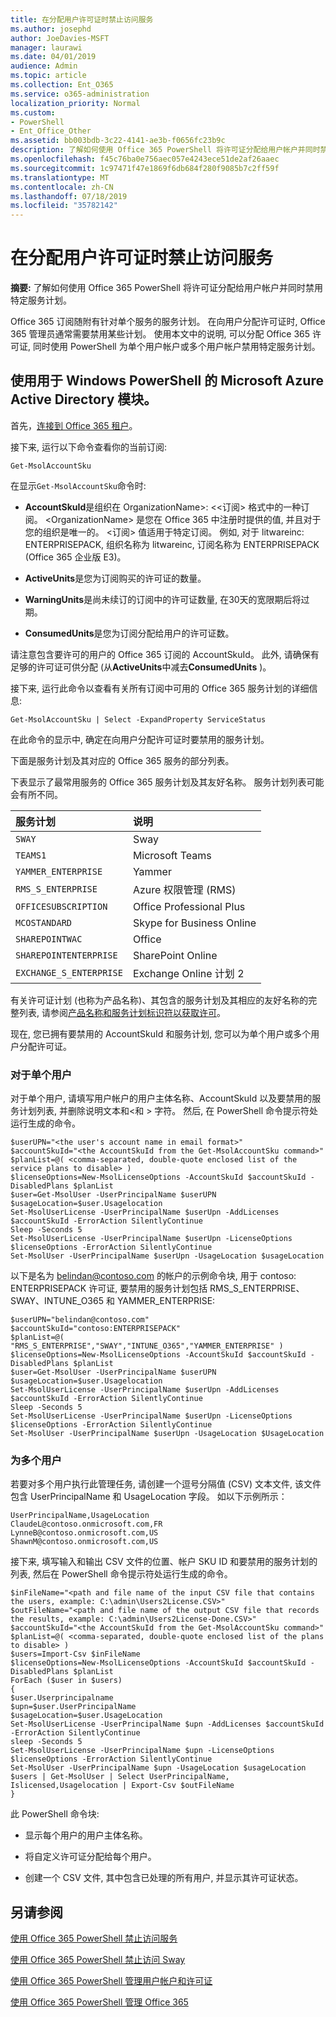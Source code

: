 ```yaml
---
title: 在分配用户许可证时禁止访问服务
ms.author: josephd
author: JoeDavies-MSFT
manager: laurawi
ms.date: 04/01/2019
audience: Admin
ms.topic: article
ms.collection: Ent_O365
ms.service: o365-administration
localization_priority: Normal
ms.custom:
- PowerShell
- Ent_Office_Other
ms.assetid: bb003bdb-3c22-4141-ae3b-f0656fc23b9c
description: 了解如何使用 Office 365 PowerShell 将许可证分配给用户帐户并同时禁用特定服务计划。
ms.openlocfilehash: f45c76ba0e756aec057e4243ece51de2af26aaec
ms.sourcegitcommit: 1c97471f47e1869f6db684f280f9085b7c2ff59f
ms.translationtype: MT
ms.contentlocale: zh-CN
ms.lasthandoff: 07/18/2019
ms.locfileid: "35782142"
---
```

# <a name="disable-access-to-services-while-assigning-user-licenses"></a>在分配用户许可证时禁止访问服务

**摘要:** 了解如何使用 Office 365 PowerShell 将许可证分配给用户帐户并同时禁用特定服务计划。
  
Office 365 订阅随附有针对单个服务的服务计划。 在向用户分配许可证时, Office 365 管理员通常需要禁用某些计划。 使用本文中的说明, 可以分配 Office 365 许可证, 同时使用 PowerShell 为单个用户帐户或多个用户帐户禁用特定服务计划。


## <a name="use-the-microsoft-azure-active-directory-module-for-windows-powershell"></a>使用用于 Windows PowerShell 的 Microsoft Azure Active Directory 模块。

首先，[连接到 Office 365 租户](connect-to-office-365-powershell.md#connect-with-the-microsoft-azure-active-directory-module-for-windows-powershell)。

接下来, 运行以下命令查看你的当前订阅:
  
```
Get-MsolAccountSku
```

在显示`Get-MsolAccountSku`命令时:
  
- **AccountSkuId**是组织在 OrganizationName>: \<\<订阅> 格式中的一种订阅。 \<OrganizationName> 是您在 Office 365 中注册时提供的值, 并且对于您的组织是唯一的。 \<订阅> 值适用于特定订阅。 例如, 对于 litwareinc: ENTERPRISEPACK, 组织名称为 litwareinc, 订阅名称为 ENTERPRISEPACK (Office 365 企业版 E3)。
    
- **ActiveUnits**是您为订阅购买的许可证的数量。
    
- **WarningUnits**是尚未续订的订阅中的许可证数量, 在30天的宽限期后将过期。
    
- **ConsumedUnits**是您为订阅分配给用户的许可证数。
    
请注意包含要许可的用户的 Office 365 订阅的 AccountSkuId。 此外, 请确保有足够的许可证可供分配 (从**ActiveUnits**中减去**ConsumedUnits** )。
  
接下来, 运行此命令以查看有关所有订阅中可用的 Office 365 服务计划的详细信息:
  
```
Get-MsolAccountSku | Select -ExpandProperty ServiceStatus
```

在此命令的显示中, 确定在向用户分配许可证时要禁用的服务计划。
  
下面是服务计划及其对应的 Office 365 服务的部分列表。

下表显示了最常用服务的 Office 365 服务计划及其友好名称。 服务计划列表可能会有所不同。 
  
|**服务计划**|**说明**|
|:-----|:-----|
| `SWAY` <br/> |Sway  <br/> |
| `TEAMS1` <br/> |Microsoft Teams  <br/> |
| `YAMMER_ENTERPRISE` <br/> |Yammer  <br/> |
| `RMS_S_ENTERPRISE` <br/> |Azure 权限管理 (RMS)  <br/> |
| `OFFICESUBSCRIPTION` <br/> |Office Professional Plus  <br/> |
| `MCOSTANDARD` <br/> |Skype for Business Online  <br/> |
| `SHAREPOINTWAC` <br/> |Office   <br/> |
| `SHAREPOINTENTERPRISE` <br/> |SharePoint Online  <br/> |
| `EXCHANGE_S_ENTERPRISE` <br/> |Exchange Online 计划 2  <br/> |
   
有关许可证计划 (也称为产品名称)、其包含的服务计划及其相应的友好名称的完整列表, 请参阅[产品名称和服务计划标识符以获取许可](https://docs.microsoft.com/azure/active-directory/users-groups-roles/licensing-service-plan-reference)。
   
现在, 您已拥有要禁用的 AccountSkuId 和服务计划, 您可以为单个用户或多个用户分配许可证。
  
### <a name="for-a-single-user"></a>对于单个用户

对于单个用户, 请填写用户帐户的用户主体名称、AccountSkuId 以及要禁用的服务计划列表, 并删除说明文本和\<和 > 字符。 然后, 在 PowerShell 命令提示符处运行生成的命令。
  
```
$userUPN="<the user's account name in email format>"
$accountSkuId="<the AccountSkuId from the Get-MsolAccountSku command>"
$planList=@( <comma-separated, double-quote enclosed list of the service plans to disable> )
$licenseOptions=New-MsolLicenseOptions -AccountSkuId $accountSkuId -DisabledPlans $planList
$user=Get-MsolUser -UserPrincipalName $userUPN
$usageLocation=$user.Usagelocation
Set-MsolUserLicense -UserPrincipalName $userUpn -AddLicenses $accountSkuId -ErrorAction SilentlyContinue
Sleep -Seconds 5
Set-MsolUserLicense -UserPrincipalName $userUpn -LicenseOptions $licenseOptions -ErrorAction SilentlyContinue
Set-MsolUser -UserPrincipalName $userUpn -UsageLocation $usageLocation
```

以下是名为 belindan@contoso.com 的帐户的示例命令块, 用于 contoso: ENTERPRISEPACK 许可证, 要禁用的服务计划包括 RMS_S_ENTERPRISE、SWAY、INTUNE_O365 和 YAMMER_ENTERPRISE:
  
```
$userUPN="belindan@contoso.com"
$accountSkuId="contoso:ENTERPRISEPACK"
$planList=@( "RMS_S_ENTERPRISE","SWAY","INTUNE_O365","YAMMER_ENTERPRISE" )
$licenseOptions=New-MsolLicenseOptions -AccountSkuId $accountSkuId -DisabledPlans $planList
$user=Get-MsolUser -UserPrincipalName $userUPN
$usageLocation=$user.Usagelocation
Set-MsolUserLicense -UserPrincipalName $userUpn -AddLicenses $accountSkuId -ErrorAction SilentlyContinue
Sleep -Seconds 5
Set-MsolUserLicense -UserPrincipalName $userUpn -LicenseOptions $licenseOptions -ErrorAction SilentlyContinue
Set-MsolUser -UserPrincipalName $userUpn -UsageLocation $UsageLocation
```

### <a name="for-multiple-users"></a>为多个用户

若要对多个用户执行此管理任务, 请创建一个逗号分隔值 (CSV) 文本文件, 该文件包含 UserPrincipalName 和 UsageLocation 字段。 如以下示例所示：
  
```
UserPrincipalName,UsageLocation
ClaudeL@contoso.onmicrosoft.com,FR
LynneB@contoso.onmicrosoft.com,US
ShawnM@contoso.onmicrosoft.com,US
```

接下来, 填写输入和输出 CSV 文件的位置、帐户 SKU ID 和要禁用的服务计划的列表, 然后在 PowerShell 命令提示符处运行生成的命令。
  
```
$inFileName="<path and file name of the input CSV file that contains the users, example: C:\admin\Users2License.CSV>"
$outFileName="<path and file name of the output CSV file that records the results, example: C:\admin\Users2License-Done.CSV>"
$accountSkuId="<the AccountSkuId from the Get-MsolAccountSku command>"
$planList=@( <comma-separated, double-quote enclosed list of the plans to disable> )
$users=Import-Csv $inFileName
$licenseOptions=New-MsolLicenseOptions -AccountSkuId $accountSkuId -DisabledPlans $planList
ForEach ($user in $users)
{
$user.Userprincipalname
$upn=$user.UserPrincipalName
$usageLocation=$user.UsageLocation
Set-MsolUserLicense -UserPrincipalName $upn -AddLicenses $accountSkuId -ErrorAction SilentlyContinue
sleep -Seconds 5
Set-MsolUserLicense -UserPrincipalName $upn -LicenseOptions $licenseOptions -ErrorAction SilentlyContinue
Set-MsolUser -UserPrincipalName $upn -UsageLocation $usageLocation
$users | Get-MsolUser | Select UserPrincipalName, Islicensed,Usagelocation | Export-Csv $outFileName
}
```

此 PowerShell 命令块:
  
- 显示每个用户的用户主体名称。
    
- 将自定义许可证分配给每个用户。
    
- 创建一个 CSV 文件, 其中包含已处理的所有用户, 并显示其许可证状态。
    
## <a name="see-also"></a>另请参阅

[使用 Office 365 PowerShell 禁止访问服务](disable-access-to-services-with-office-365-powershell.md)
  
[使用 Office 365 PowerShell 禁止访问 Sway](disable-access-to-sway-with-office-365-powershell.md)
  
[使用 Office 365 PowerShell 管理用户帐户和许可证](manage-user-accounts-and-licenses-with-office-365-powershell.md)
  
[使用 Office 365 PowerShell 管理 Office 365](manage-office-365-with-office-365-powershell.md)

